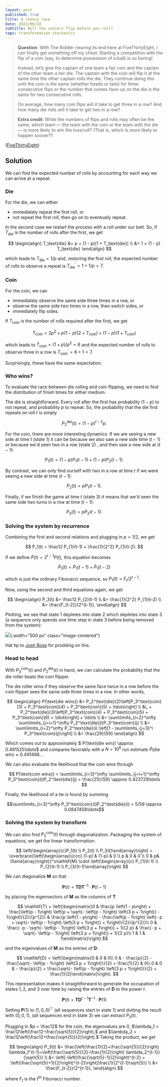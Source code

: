 ```yaml
---
layout: post
published: true
title: A chancy race
date: 2023/06/18
subtitle: Will the coiners flip before you roll?
tags: transformation stochastic
---
```


>**Question**: With The Riddler nearing its end here at FiveThirtyEight, I can finally get something off my chest: Starting a competition with the flip of a coin (say, to determine possession of a ball) is so boring!
>
>Instead, let’s give the captain of one team a fair coin and the captain of the other team a fair die. The captain with the coin will flip it at the same time the other captain rolls the die. They continue doing this until the coin is the same (whether heads or tails) for three consecutive flips or the number that comes face-up on the die is the same for two consecutive rolls.
>
>On average, how many coin flips will it take to get three in a row? And how many die rolls will it take to get two in a row?
>
>**Extra credit**: While the numbers of flips and rolls may often be the same, which team — the team with the coin or the team with the die — is more likely to win the toss/roll? (That is, which is more likely to happen sooner?)

<!--more-->

([FiveThirtyEight](https://fivethirtyeight.com/features/can-you-solve-middle-square-madness/))

## Solution

We can find the expected number of rolls by accounting for each way we can arrive at a repeat.

### Die

For the die, we can either

- immediately repeat the first roll, or
- not repeat the first roll, then go on to eventually repeat.

In the second case we restart the process with a roll under our belt. So, if $T_\text{die}$ is the number of rolls after the first, we get

$$ 
   \begin{align}
    T_\text{die} &= p + (1 - p)(1 + T_\text{die}) \\
                 &= 1 + (1 - p) T_\text{die} 
   \end{align}
$$

which leads to $T_\text{die} = 1/p$ and, restoring the first roll, the expected number of rolls to observe a repeat is $T_\text{die}^\prime = 1 + 1/p  = 7.$

### Coin 

For the coin, we can 

- immediately observe the same side three times in a row, or
- observe the same side two times in a row, then switch sides, or
- immediately flip sides.

If $T_\text{coin}$ is the number of rolls required after the first, we get

$$ T_\text{coin} = 2p^2 + p(1 - p)(2 + T_\text{coin}) + (1 - p)(1 + T_\text{coin})$$

which leads to $T_\text{coin} = (1 + p)/p^2 = 6$ and the expected number of rolls to observe three in a row is $T_\text{coin}^\prime = 6 + 1 = 7.$

Surprisingly, these have the same expectation.

### Who wins?

To evaluate the race between die rolling and coin flipping, we need to find the distribution of finish times for either medium.

The die is straightforward. Every roll after the first has probability $(1-p)$ to not repeat, and probability $p$ to repeat. So, the probability that the die first repeats on roll $t$ is simply 

$$ P^\text{die}_2(t) = (1-p)^{t-2}p. $$

For the coin, there are more interesting dynamics. If we are seeing a new side at time $t$ (state $1$) it can be because we also saw a new side time $(t-1)$ or because we'd seen two in a row (state $2$) , and then saw a new side at $(t-1):$

$$ P_1(t) = (1-p)P_1(t-1) + (1-p)P_2(t-1). $$

By contrast, we can only find ourself with two in a row at time $t$ if we were seeing a new side at time $(t-1):$

$$ P_2(t) = pP_{1}(t-1). $$

Finally, if we finish the game at time $t$ (state $3$) it means that we'd seen the same side two turns in a row at time $(t-1):$

$$ P_3(t) = pP_{2}(t-1). $$

### Solving the system by recurrence

Combining the first and second relations and plugging in $p=1/2,$ we get

$$ P_1(t) = \frac12 P_{1}(t-1) + \frac{1}{2^2} P_{1}(t-2). $$

If we define $\widetilde{P}(t) = 2^{t-1} P(t),$ this equation becomes

$$ \widetilde{P}_1(t) = \widetilde{P}_{1}(t-1) + \widetilde{P}_{1}(t-2) $$

which is just the ordinary Fibonacci sequence, so $P_1(t) = F_t/2^{t-1}.$

Now, using the second and third equations again, we get 

$$ 
\begin{align}
   P_3(t) &= \frac12 P_{2}(t-1) \\
   &= \frac{1}{2^2} P_{1}(t-2) \\
   &= \frac{F_{t-2}}{2^{t-1}}.
\end{align}
$$

Plotting, we see that state $1$ depletes into state $2$ which depletes into state $3$ (a sequence only spends one time step in state $3$ before being removed from the system):

![](/img/2023-06-18-dice-coin-plot.png){:width="500 px" class="image-centered"}

Hat tip to [Josh Rose](https://twitter.com/JoshRos83402777/status/1671018624180527104) for prodding on this.

### Head to head

With $P^\text{coin}_3(t)$ and $P^\text{die}_2(t)$ in hand, we can calculate the probability that the die roller beats the coin flipper.

The die roller wins if they observe the same face twice in a row before the coin flipper sees the same side three times in a row. In other words,

$$ 
    \begin{align}
    P(\text{die wins}) &= P_2^\text{die}(2)\left[P_3^\text{coin}(3) + P_3^\text{coin}(4) + P_3^\text{coin}(5) + \ldots\right] \\ 
    &\, + P_2^\text{die}(3)\left[P_3^\text{coin}(4) + P_3^\text{coin}(5) + P_3^\text{coin}(6) + \ldots\right] + \ldots \\
    &= \sum\limits_{i=2}^\infty \sum\limits_{j=i+1}^\infty P_2^\text{die}(i)P_3^\text{coin}(j) \\
    &= \sum\limits_{i=2}^\infty P_2^\text{die}(i) \left[1 - \sum\limits_{j=3}^i P_3^\text{coin}(j)\right] \\
    &= \frac{29}{59}
    \end{align}
$$

Which comes out to approximately $ P(\text{die win}) \approx 0.491525\ldots$ and compares favorably with a $N = 10^8$ run estimate $\hat{P}(\text{die win}) \approx 0.491498\ldots$

We can also evaluate the likelihood that the coin wins through

$$ P(\text{coin wins}) = \sum\limits_{i=3}^\infty \sum\limits_{j=i+1}^\infty P_3^\text{coin}(i)P_2^\text{die}(j) = \frac{25}{59} \approx 0.423729\ldots $$

Finally, the likelihood of a tie is found by summing 

$$\sum\limits_{i=3}^\infty P_3^\text{coin}(i)P_2^\text{die}(i) = 5/59 \approx 0.0847458\ldots$$

### Solving the system by transform

We can also find $P^\text{coin}_3(t)$ through diagonalization. Packaging the system of equations, we get the linear transformation:

$$ \left(\begin{array}{c}P_1(t) \\ P_2(t) \\ P_3(t)\end{array}\right) = \overbrace{\left(\begin{array}{ccc} (1-p) & (1-p) & 0 \\ p & 0 & 0 \\ 0 & p& 0\end{array}\right)}^\mathbf{M} \cdot \left(\begin{array}{c} P_{1}(t-1) \\ P_{2}(t-1) \\ P_{3}(t-1)\end{array}\right) $$

We can diagonalize $\mathbf{M}$ so that

$$ \mathbf{P}(t) = \mathbf{T}\mathbf{D}\mathbf{T}^{-1}\cdot\mathbf{P}(t-1) $$

by placing the eigenvectors of $\mathbf{M}$ as the columns of $\mathbf{T}$ 

$$ \mathbf{T} = \left(\begin{matrix}0 & \frac{p \left(1 - p\right) + \frac{\left(p - 1\right) \left(p + \sqrt{- \left(p - 1\right) \left(3 p + 1\right)} - 1\right)}{2}}{p^{2}} & \frac{p \left(1 - p\right) - \frac{\left(p - 1\right) \left(- p + \sqrt{- \left(p - 1\right) \left(3 p + 1\right)} + 1\right)}{2}}{p^{2}}\\ 0 & \frac{- p - \sqrt{- \left(p - 1\right) \left(3 p + 1\right)} + 1}{2 p} & \frac{- p + \sqrt{- \left(p - 1\right) \left(3 p + 1\right)} + 1}{2 p}\\ 1 & 1 & 1\end{matrix}\right) $$

and the eigenvalues of $\mathbf{M}$ as the entries of $\mathbf{D}:$

$$ \mathbf{D} = \left(\begin{matrix}0 & 0 & 0\\ 0 & - \frac{p}{2} - \frac{\sqrt{- \left(p - 1\right) \left(3 p + 1\right)}}{2} + \frac{1}{2} & 0\\ 0 & 0 & - \frac{p}{2} + \frac{\sqrt{- \left(p - 1\right) \left(3 p + 1\right)}}{2} + \frac{1}{2}\end{matrix}\right). $$

This representation makes it straightforward to generate the occupation of states $1,2,$ and $3$ over time by raising the entries of $\mathbf{D}$ to the power $t.$ 

$$ \mathbf{P}(t) = \mathbf{T}\mathbf{D}^{t-1}\mathbf{T}^{-1}\cdot\mathbf{P}(1) $$

Setting $\mathbf{P}(1)$ to $\left(1,0,0\right)^\top$ (all sequences start in state $1$) and dotting the result with $\left(0,0,1\right),$ (all sequences end in state $3$) we can extract $P_3(t).$

Plugging in $p = \frac12$ for the coin, the eigenvalues are $0,$ $\lambda_1 = \frac12\left(\frac12-\frac{\sqrt{5}}{2}\right),$ and $\lambda_2 = \frac12\left(\frac12+\frac{\sqrt{5}}{2}\right).$ Taking the product, we get 

$$ 
   \begin{align}
      P_3(t) &= \frac{\left(\frac{1}{2}+\frac{\sqrt{5}}{2}\right) \lambda_1^{t-1}+\left(\frac{\sqrt{5}}{2}-\frac{1}{2}\right) \lambda_2^{t-1}}{\sqrt{5}} \\
      &= \left[-\left(\frac{\sqrt{5}-1}{2}\right)^{t-2} + \left(\frac{\sqrt{5}+1}{2}\right)^{t-2}\right]\frac{1}{2^{t-1}\sqrt{5}} \\
      &= \frac{F_{t-2}}{2^{t-1}},
   \end{align}
$$

where $F_t$ is the $t^\text{th}$ Fibonacci number.



<br>
